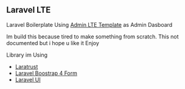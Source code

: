 ## Laravel LTE

Laravel Boilerplate Using [Admin LTE Template](https://adminlte.io) as Admin Dasboard

Im build this because tired to make something from scratch. 
This not documented but i hope u like it
Enjoy

Library im Using

- [Laratrust](https://github.com/santigarcor/laratrust)
- [Laravel Boostrap 4 Form](https://github.com/netojose/laravel-bootstrap-4-forms)
- [Laravel UI](https://github.com/laravel/ui)